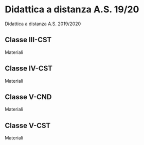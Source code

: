 # Didattica a distanza A.S. 19/20
Didattica a distanza A.S. 2019/2020
## Classe III-CST
Materiali
## Classe IV-CST
Materiali
## Classe V-CND
Materiali
## Classe V-CST
Materiali

